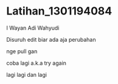 # Latihan_1301194084

I Wayan Adi Wahyudi

Disuruh edit biar ada aja perubahan

nge pull gan

coba lagi a.k.a try again

lagi lagi dan lagi 

